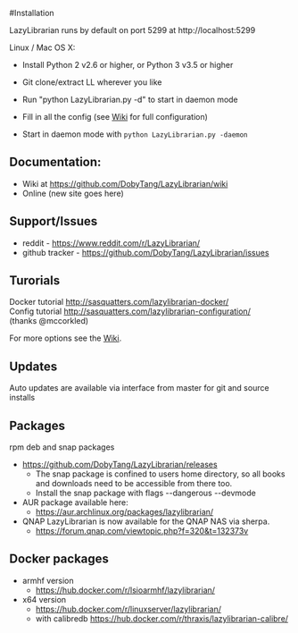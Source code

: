 #Installation

LazyLibrarian runs by default on port 5299 at http://localhost:5299

Linux / Mac OS X:

* Install Python 2 v2.6 or higher, or Python 3 v3.5 or higher 
* Git clone/extract LL wherever you like
* Run "python LazyLibrarian.py -d" to start in daemon mode
* Fill in all the config (see [ Wiki](https://github.com/DobyTang/LazyLibrarian/wiki/) for full configuration)

* Start in daemon mode with `python LazyLibrarian.py -daemon`

## Documentation:
* Wiki at https://github.com/DobyTang/LazyLibrarian/wiki   
* Online (new site goes here)

## Support/Issues
* reddit -  https://www.reddit.com/r/LazyLibrarian/   
* github tracker - https://github.com/DobyTang/LazyLibrarian/issues

## Turorials
Docker tutorial  http://sasquatters.com/lazylibrarian-docker/   
Config tutorial  http://sasquatters.com/lazylibrarian-configuration/   
(thanks @mccorkled)   

For more options see the [Wiki](https://github.com/DobyTang/LazyLibrarian/wiki/).

## Updates
Auto updates are available via interface from master for git and source installs

## Packages
rpm deb and snap packages 

- https://github.com/DobyTang/LazyLibrarian/releases  
  - The snap package is confined to users home directory, so all books and downloads need to be accessible from there too.
  - Install the snap package with flags --dangerous --devmode  
- AUR package available here:
  -  https://aur.archlinux.org/packages/lazylibrarian/  
- QNAP LazyLibrarian is now available for the QNAP NAS via sherpa.
  -  https://forum.qnap.com/viewtopic.php?f=320&t=132373v

## Docker packages
- armhf version 
  -  https://hub.docker.com/r/lsioarmhf/lazylibrarian/  
- x64 version 
  -  https://hub.docker.com/r/linuxserver/lazylibrarian/    
  - with calibredb https://hub.docker.com/r/thraxis/lazylibrarian-calibre/

